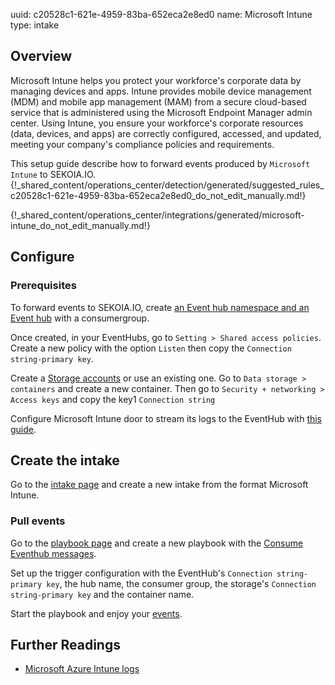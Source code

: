 uuid: c20528c1-621e-4959-83ba-652eca2e8ed0
name: Microsoft Intune
type: intake

## Overview

Microsoft Intune helps you protect your workforce's corporate data by managing devices and apps. Intune provides mobile device management (MDM) and mobile app management (MAM) from a secure cloud-based service that is administered using the Microsoft Endpoint Manager admin center. Using Intune, you ensure your workforce's corporate resources (data, devices, and apps) are correctly configured, accessed, and updated, meeting your company's compliance policies and requirements.

This setup guide describe how to forward events produced by `Microsoft Intune` to SEKOIA.IO.
{!_shared_content/operations_center/detection/generated/suggested_rules_c20528c1-621e-4959-83ba-652eca2e8ed0_do_not_edit_manually.md!}

{!_shared_content/operations_center/integrations/generated/microsoft-intune_do_not_edit_manually.md!}

## Configure

### Prerequisites

To forward events to SEKOIA.IO, create [an Event hub namespace and an Event hub](https://docs.microsoft.com/en-us/azure/event-hubs/event-hubs-create) with a consumergroup.

Once created, in your EventHubs, go to `Setting > Shared access policies`.
Create a new policy with the option `Listen` then copy the `Connection string-primary key`.

Create a [Storage accounts](https://docs.microsoft.com/en-us/azure/storage/common/storage-account-create) or use an existing one. Go to `Data storage > containers` and create a new container.
Then go to `Security + networking > Access keys` and copy the key1 `Connection string`

Configure Microsoft Intune door to stream its logs to the EventHub with [this guide](https://learn.microsoft.com/en-us/mem/intune/fundamentals/review-logs-using-azure-monitor).

## Create the intake

Go to the [intake page](https://app.sekoia.io/operations/intakes) and create a new intake from the format Microsoft Intune.

### Pull events

Go to the [playbook page](https://app.sekoia.io/operations/playbooks) and create a new playbook with the [Consume Eventhub messages](../../../automate/library/microsoft-azure.md#consume-eventhub-messages). 

Set up the trigger configuration with the EventHub's `Connection string-primary key`, the hub name, the consumer group, the storage's `Connection string-primary key` and the container name.

Start the playbook and enjoy your [events](https://app.sekoia.io/operations/events).

## Further Readings

- [Microsoft Azure Intune logs](https://learn.microsoft.com/en-us/mem/intune/fundamentals/review-logs-using-azure-monitor)
